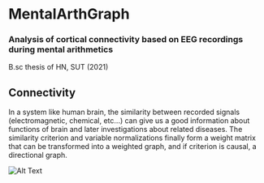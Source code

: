 # MentalArthGraph

### Analysis of cortical connectivity based on EEG recordings during mental arithmetics

B.sc thesis of HN, SUT (2021)

## Connectivity

In a system like human brain, the similarity between recorded signals (electromagnetic, chemical, etc...) can give us a good information about functions of brain and later investigations about related diseases. The similarity criterion and variable normalizations finally form a weight matrix that can be transformed into a weighted graph, and if criterion is causal, a directional graph. 

![Alt Text](https://media.giphy.com/media/vFKqnCdLPNOKc/giphy.gg)


